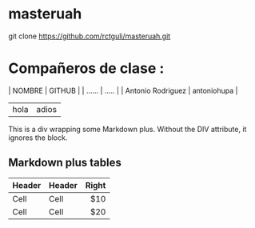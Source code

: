 # masteruah
git clone https://github.com/rctguli/masteruah.git
# Compañeros de clase :
| NOMBRE	 | GITHUB	 |
| ...... 	 | .....  	 |
| Antonio Rodriguez | antoniohupa |
<table>
  <tr>
	<td> hola </td> 
	<td> adios </td>
   </tr>
</table>
<div class="custom-class" markdown="1">
This is a div wrapping some Markdown plus.  Without the DIV attribute, it ignores the 
block. 
</div>

## Markdown plus tables ##

| Header | Header | Right  |
| ------ | ------ | -----: |
|  Cell  |  Cell  |   $10  |
|  Cell  |  Cell  |   $20  |

